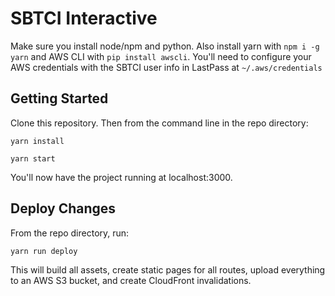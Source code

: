 # SBTCI Interactive

Make sure you install node/npm and python. Also install yarn with `npm i -g yarn` and AWS CLI with `pip install awscli`. You'll need to configure your AWS credentials with the SBTCI user info in LastPass at `~/.aws/credentials`

## Getting Started

Clone this repository. Then from the command line in the repo directory:

`yarn install`

`yarn start`

You'll now have the project running at localhost:3000.

## Deploy Changes

From the repo directory, run:

`yarn run deploy`

This will build all assets, create static pages for all routes, upload everything to an AWS S3 bucket, and create CloudFront invalidations.